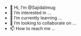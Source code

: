 - 👋 Hi, I’m @Sajidalimug
- 👀 I’m interested in ...
- 🌱 I’m currently learning ...
- 💞️ I’m looking to collaborate on ...
- 📫 How to reach me ...

<!---
Sajidalimug/Sajidalimug is a ✨ special ✨ repository because its `README.md` (this file) appears on your GitHub profile.
You can click the Preview link to take a look at your changes.
--->
